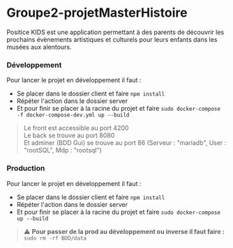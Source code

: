 # Groupe2-projetMasterHistoire

Positice KIDS est une application permettant à des parents de découvrir 
les prochains évènements artistiques et culturels pour leurs enfants dans 
les musées aux alentours.

### Développement

Pour lancer le projet en développement il faut :

* Se placer dans le dossier client et faire ```npm install```
* Répéter l'action dans le dossier server
* Et pour finir se placer à la racine du projet et faire ```sudo docker-compose -f docker-compose-dev.yml up --build```

> <p>Le front est accessible au port 4200<br/>
> Le back se trouve au port 8080<br/>
> Et adminer (BDD Gui) se trouve au port 86 (Serveur : "mariadb", User : "rootSQL", Mdp : "rootsql")</p>

### Production

Pour lancer le projet en développement il faut :

* Se placer dans le dossier client et faire ```npm install```
* Répéter l'action dans le dossier server
* Et pour finir se placer à la racine du projet et faire ```sudo docker-compose up --build```

> :warning: **Pour passer de la prod au développement ou inverse il faut faire :** ```sudo rm -rf BDD/data```
